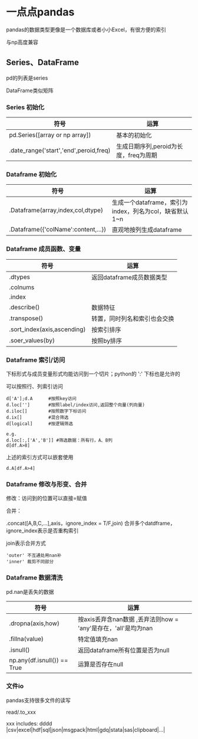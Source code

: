 # 一点点pandas

pandas的数据类型更像是一个数据库或者小小Excel，有很方便的索引

与np高度兼容

## Series、DataFrame

pd的列表是series

DataFrame类似矩阵

### Series 初始化

|符号|运算|
|---|---|
|pd.Series([array or np array])|基本的初始化|
|.date_range('start','end',peroid,freq)|生成日期序列,peroid为长度，freq为周期|

### Dataframe 初始化

|符号|运算|
|---|---|
|.Dataframe(array,index,col,dtype)|生成一个dataframe，索引为index，列名为col，缺省默认1~n|
|.Dataframe({'colName':content,...})|直观地按列生成dataframe|

### Dataframe 成员函数、变量

|符号|运算|
|---|---|
|.dtypes|返回dataframe成员数据类型|
|.colnums||
|.index||
|.describe()|数据特征|
|.transpose()|转置，同时列名和索引也会交换|
|.sort_index(axis,ascending)|按索引排序|
|.soer_values(by)|按照by排序|

### Dataframe 索引/访问

下标形式与成员变量形式均能访问到一个切片；python的 ':' 下标也是允许的

可以按照行、列索引访问

    d['A'];d.A      #按照key访问
    d.loc['']       #按照label/index访问,返回整个向量(列向量)
    d.iloc[]        #按照数字下标访问
    d.ix[]          #混合筛选
    d[logical]      #按逻辑筛选
    
    e.g.
    d.loc[:,['A','B']] #筛选数据：所有行，A、B列
    d[df.A>8]

上述的索引方式可以嵌套使用

    d.A[df.A>4]

### Dataframe 修改与形变、合并

修改：访问到的位置可以直接=赋值

合并：

.concat([A,B,C,...],axis，ignore_index = T/F,join) 合并多个datdframe，ignore_index表示是否重构索引

join表示合并方式

    'outer' 不互通处用nan补
    'inner' 裁剪不同部分



### Dataframe 数据清洗

pd.nan是丢失的数据

|符号|运算|
|---|---|
|.dropna(axis,how)|按axis丢弃含nan数据 ,丢弃法则how = 'any'是存在，'all'是均为nan|
|.fillna(value)|特定值填充nan|
|.isnull()|返回dataframe所有位置是否为null|
|np.any(df.isnull()) == True|运算是否存在null|

### 文件io

pandas支持很多文件的读写

read/.to_xxx

xxx includes:
dddd
|csv|excel|hdf|sql|json|msgpack|html|gdq|stata|sas|clipboard|...|

 